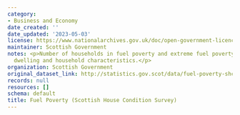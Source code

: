 ```yaml
---
category:
- Business and Economy
date_created: ''
date_updated: '2023-05-03'
license: https://www.nationalarchives.gov.uk/doc/open-government-licence/version/3/
maintainer: Scottish Government
notes: <p>Number of households in fuel poverty and extreme fuel poverty by selected
  dwelling and household characteristics.</p>
organization: Scottish Government
original_dataset_link: http://statistics.gov.scot/data/fuel-poverty-shcs
records: null
resources: []
schema: default
title: Fuel Poverty (Scottish House Condition Survey)
---
```

